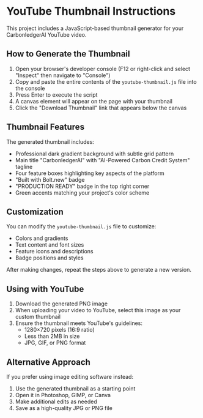 # YouTube Thumbnail Instructions

This project includes a JavaScript-based thumbnail generator for your CarbonledgerAI YouTube video.

## How to Generate the Thumbnail

1. Open your browser's developer console (F12 or right-click and select "Inspect" then navigate to "Console")
2. Copy and paste the entire contents of the `youtube-thumbnail.js` file into the console
3. Press Enter to execute the script
4. A canvas element will appear on the page with your thumbnail
5. Click the "Download Thumbnail" link that appears below the canvas

## Thumbnail Features

The generated thumbnail includes:

- Professional dark gradient background with subtle grid pattern
- Main title "CarbonledgerAI" with "AI-Powered Carbon Credit System" tagline
- Four feature boxes highlighting key aspects of the platform
- "Built with Bolt.new" badge
- "PRODUCTION READY" badge in the top right corner
- Green accents matching your project's color scheme

## Customization

You can modify the `youtube-thumbnail.js` file to customize:

- Colors and gradients
- Text content and font sizes
- Feature icons and descriptions
- Badge positions and styles

After making changes, repeat the steps above to generate a new version.

## Using with YouTube

1. Download the generated PNG image
2. When uploading your video to YouTube, select this image as your custom thumbnail
3. Ensure the thumbnail meets YouTube's guidelines:
   - 1280×720 pixels (16:9 ratio)
   - Less than 2MB in size
   - JPG, GIF, or PNG format

## Alternative Approach

If you prefer using image editing software instead:

1. Use the generated thumbnail as a starting point
2. Open it in Photoshop, GIMP, or Canva
3. Make additional edits as needed
4. Save as a high-quality JPG or PNG file